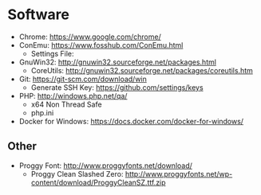 # Software

- Chrome: https://www.google.com/chrome/
- ConEmu: https://www.fosshub.com/ConEmu.html
  - Settings File:
- GnuWin32: http://gnuwin32.sourceforge.net/packages.html
  - CoreUtils: http://gnuwin32.sourceforge.net/packages/coreutils.htm
- Git: https://git-scm.com/download/win
  - Generate SSH Key: https://github.com/settings/keys
- PHP: http://windows.php.net/qa/ 
  - x64 Non Thread Safe
  - php.ini
- Docker for Windows: https://docs.docker.com/docker-for-windows/

## Other

- Proggy Font: http://www.proggyfonts.net/download/
  - Proggy Clean Slashed Zero: http://www.proggyfonts.net/wp-content/download/ProggyCleanSZ.ttf.zip


